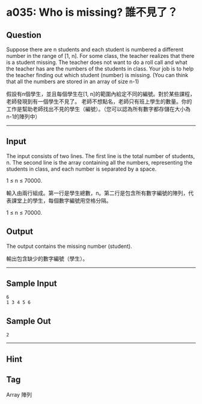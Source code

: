 # a035: Who is missing? 誰不見了？

## Question
Suppose there are n students and each student is numbered a different number in the range of [1, n]. For some class, the teacher realizes that there is a student missing. The teacher does not want to do a roll call and what the teacher has are the numbers of the students in class. Your job is to help the teacher finding out which student (number) is missing. (You can think that all the numbers are stored in an array of size n-1)

假設有n個學生，並且每個學生在[1, n]的範圍內給定不同的編號。對於某些課程，老師發現到有一個學生不見了。 老師不想點名，老師只有班上學生的數量。你的工作是幫助老師找出不見的學生（編號）。（您可以認為所有數字都存儲在大小為n-1的陣列中）

---

## Input
The input consists of two lines. The first line is the total number of students, n. The second line is the array containing all the numbers, representing the students in class, and each number is separated by a space.

1 ≤ n ≤ 70000.

輸入由兩行組成。第一行是學生總數，n。第二行是包含所有數字編號的陣列，代表課堂上的學生，每個數字編號用空格分隔。

1 ≤ n ≤ 70000.

## Output
The output contains the missing number (student).

輸出包含缺少的數字編號（學生）。

---

## Sample Input
```
6 
1 3 4 5 6

```

## Sample Out
```
2
```

---

## Hint

## Tag
Array 陣列
